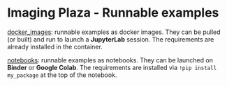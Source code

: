 # Imaging Plaza - Runnable examples

[docker_images](./docker_images/): runnable examples as docker images. They can be pulled (or built) and run to launch a **JupyterLab** session. The requirements are already installed in the container.

[notebooks](./notebooks/): runnable examples as notebooks. They can be launched on **Binder** or **Google Colab**. The requirements are installed via `!pip install my_package` at the top of the notebook.